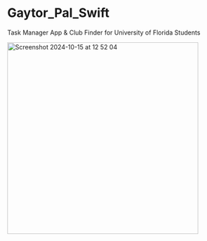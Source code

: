 # Gaytor_Pal_Swift

Task Manager App & Club Finder for University of Florida Students

<img width="435" alt="Screenshot 2024-10-15 at 12 52 04" src="https://github.com/user-attachments/assets/5063107c-0ec2-4bcf-99d5-986e3a26ac01">
